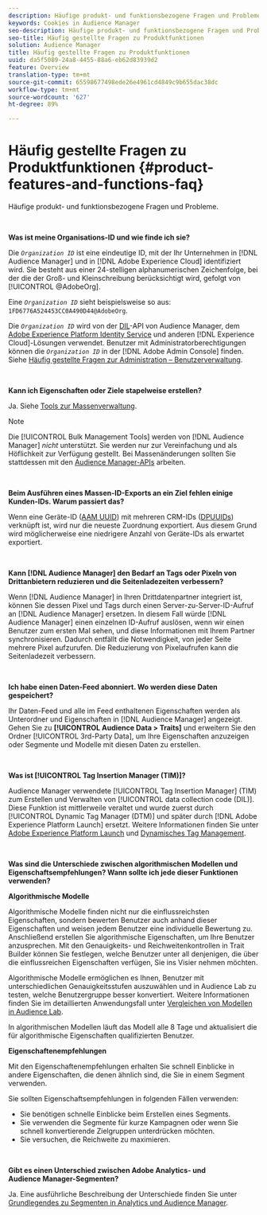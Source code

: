 ```yaml
---
description: Häufige produkt- und funktionsbezogene Fragen und Probleme.
keywords: Cookies in Audience Manager
seo-description: Häufige produkt- und funktionsbezogene Fragen und Probleme.
seo-title: Häufig gestellte Fragen zu Produktfunktionen
solution: Audience Manager
title: Häufig gestellte Fragen zu Produktfunktionen
uuid: da5f5089-24a8-4455-88a6-eb62d83939d2
feature: Overview
translation-type: tm+mt
source-git-commit: 65598677498ede26e4961cd4849c9b655dac38dc
workflow-type: tm+mt
source-wordcount: '627'
ht-degree: 89%

---
```



# Häufig gestellte Fragen zu Produktfunktionen {#product-features-and-functions-faq}

Häufige produkt- und funktionsbezogene Fragen und Probleme.

 

<!-- 

faq_features_functions.xml

 -->

**Was ist meine Organisations-ID und wie finde ich sie?**

Die *`Organization ID`* ist eine eindeutige ID, mit der Ihr Unternehmen in [!DNL Audience Manager] und in [!DNL Adobe Experience Cloud] identifiziert wird. Sie besteht aus einer 24-stelligen alphanumerischen Zeichenfolge, bei der die der Groß- und Kleinschreibung berücksichtigt wird, gefolgt von [!UICONTROL @AdobeOrg].

Eine *`Organization ID`* sieht beispielsweise so aus: `1FD6776A524453CC0A490D44@AdobeOrg`.

Die *`Organization ID`* wird von der [DIL](../dil/dil-overview.md)-API von Audience Manager, dem [Adobe Experience Platform Identity Service](https://docs.adobe.com/content/help/de-DE/id-service/using/home.html) und anderen [!DNL Experience Cloud]-Lösungen verwendet. Benutzer mit Administratorberechtigungen können die *`Organization ID`* in der [!DNL Adobe Admin Console] finden. Siehe [Häufig gestellte Fragen zur Administration – Benutzerverwaltung](https://docs.adobe.com/content/help/de-DE/core-services/interface/manage-users-and-products/admin-getting-started.html).

 

**Kann ich Eigenschaften oder Ziele stapelweise erstellen?**

Ja. Siehe [Tools zur Massenverwaltung](../reference/bulk-management-tools/bulk-management-intro.md).

>[!NOTE]
>
>Die [!UICONTROL Bulk Management Tools] werden von [!DNL Audience Manager] *nicht* unterstützt. Sie werden nur zur Vereinfachung und als Höflichkeit zur Verfügung gestellt. Bei Massenänderungen sollten Sie stattdessen mit den [Audience Manager-APIs](../api/api.md) arbeiten.

 

**Beim Ausführen eines Massen-ID-Exports an ein Ziel fehlen einige Kunden-IDs. Warum passiert das?**

Wenn eine Geräte-ID ([AAM UUID](../reference/ids-in-aam.md)) mit mehreren CRM-IDs ([DPUUIDs](../reference/ids-in-aam.md)) verknüpft ist, wird nur die neueste Zuordnung exportiert. Aus diesem Grund wird möglicherweise eine niedrigere Anzahl von Geräte-IDs als erwartet exportiert.

 

**Kann [!DNL Audience Manager] den Bedarf an Tags oder Pixeln von Drittanbietern reduzieren und die Seitenladezeiten verbessern?**

Wenn [!DNL Audience Manager] in Ihren Drittdatenpartner integriert ist, können Sie dessen Pixel und Tags durch einen Server-zu-Server-ID-Aufruf an [!DNL Audience Manager] ersetzen. In diesem Fall würde [!DNL Audience Manager] einen einzelnen ID-Aufruf auslösen, wenn wir einen Benutzer zum ersten Mal sehen, und diese Informationen mit Ihrem Partner synchronisieren. Dadurch entfällt die Notwendigkeit, von jeder Seite mehrere Pixel aufzurufen. Die Reduzierung von Pixelaufrufen kann die Seitenladezeit verbessern.

 

**Ich habe einen Daten-Feed abonniert. Wo werden diese Daten gespeichert?**

Ihr Daten-Feed und alle im Feed enthaltenen Eigenschaften werden als Unterordner und Eigenschaften in [!DNL Audience Manager] angezeigt. Gehen Sie zu **[!UICONTROL Audience Data > Traits]** und erweitern Sie den Ordner [!UICONTROL 3rd-Party Data], um Ihre Eigenschaften anzuzeigen oder Segmente und Modelle mit diesen Daten zu erstellen.

 

**Was ist [!UICONTROL Tag Insertion Manager (TIM)]?**

Audience Manager verwendete [!UICONTROL Tag Insertion Manager] (TIM) zum Erstellen und Verwalten von [!UICONTROL data collection code (DIL)]. Diese Funktion ist mittlerweile veraltet und wurde zuerst durch [!UICONTROL Dynamic Tag Manager (DTM)] und später durch [!DNL Adobe Experience Platform Launch] ersetzt. Weitere Informationen finden Sie unter [Adobe Experience Platform Launch](https://experienceleague.adobe.com/docs/launch/using/home.html) und [Dynamisches Tag Management](https://docs.adobe.com/content/help/de-DE/dtm/using/dtm-home.html).

 

**Was sind die Unterschiede zwischen algorithmischen Modellen und Eigenschaftsempfehlungen? Wann sollte ich jede dieser Funktionen verwenden?**

**Algorithmische Modelle**

Algorithmische Modelle finden nicht nur die einflussreichsten Eigenschaften, sondern bewerten Benutzer auch anhand dieser Eigenschaften und weisen jedem Benutzer eine individuelle Bewertung zu. Anschließend erstellen Sie algorithmische Eigenschaften, um Ihre Benutzer anzusprechen. Mit den Genauigkeits- und Reichweitenkontrollen in Trait Builder können Sie festlegen, welche Benutzer unter all denjenigen, die über die einflussreichen Eigenschaften verfügen, Sie ins Visier nehmen möchten.

Algorithmische Modelle ermöglichen es Ihnen, Benutzer mit unterschiedlichen Genauigkeitsstufen auszuwählen und in Audience Lab zu testen, welche Benutzergruppe besser konvertiert. Weitere Informationen finden Sie im detaillierten Anwendungsfall unter [Vergleichen von Modellen in Audience Lab](../features/audience-lab/audience-lab-use-cases.md#compare-models).

In algorithmischen Modellen läuft das Modell alle 8 Tage und aktualisiert die für algorithmische Eigenschaften qualifizierten Benutzer.

**Eigenschaftenempfehlungen**

Mit den Eigenschaftenempfehlungen erhalten Sie schnell Einblicke in andere Eigenschaften, die denen ähnlich sind, die Sie in einem Segment verwenden.

Sie sollten Eigenschaftsempfehlungen in folgenden Fällen verwenden:

* Sie benötigen schnelle Einblicke beim Erstellen eines Segments.
* Sie verwenden die Segmente für kurze Kampagnen oder wenn Sie schnell konvertierende Zielgruppen unterdrücken möchten.
* Sie versuchen, die Reichweite zu maximieren.

 

**Gibt es einen Unterschied zwischen Adobe Analytics- und Audience Manager-Segmenten?**

Ja. Eine ausführliche Beschreibung der Unterschiede finden Sie unter [Grundlegendes zu Segmenten in Analytics und Audience Manager](https://docs.adobe.com/content/help/de-DE/analytics/integration/audience-analytics/audience-analytics-workflow/aam-analytics-segments.html).
